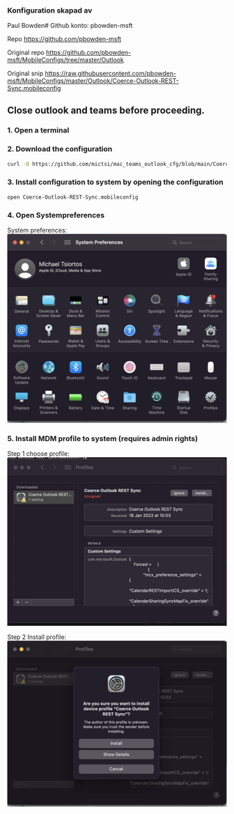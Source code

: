 ### Konfiguration skapad av

Paul Bowden# Github konto: pbowden-msft

Repo https://github.com/pbowden-msft

Original repo https://github.com/pbowden-msft/MobileConfigs/tree/master/Outlook

Original snip https://raw.githubusercontent.com/pbowden-msft/MobileConfigs/master/Outlook/Coerce-Outlook-REST-Sync.mobileconfig

## Close outlook and teams before proceeding.

### 1. Open a terminal

### 2. Download the configuration

```bash
curl -O https://github.com/mictsi/mac_teams_outlook_cfg/blob/main/Coerce-Outlook-REST-Sync.mobileconfig

```

### 3. Install configuration to system by opening the configuration
```bash
open Coerce-Outlook-REST-Sync.mobileconfig
```

### 4. Open Systempreferences

System preferences: 
![alt text](https://github.com/mictsi/mac_teams_outlook_cfg/blob/main/1.png "1")

### 5. Install MDM profile to system (requires admin rights)

Step 1 choose profile: 
![alt text](https://github.com/mictsi/mac_teams_outlook_cfg/blob/main/2.png "2")

Step 2 Install profile: 
![alt text](https://github.com/mictsi/mac_teams_outlook_cfg/blob/main/3.png "3")

